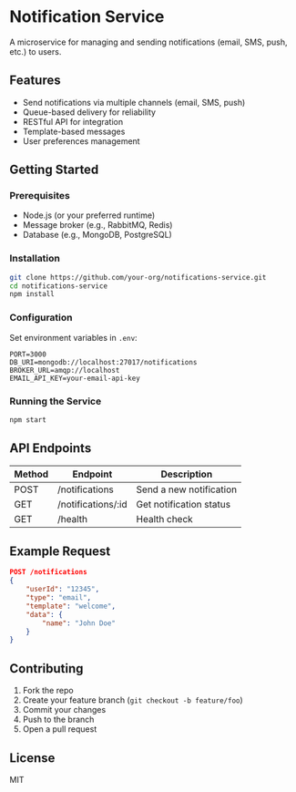# Notification Service

A microservice for managing and sending notifications (email, SMS, push, etc.) to users.

## Features

- Send notifications via multiple channels (email, SMS, push)
- Queue-based delivery for reliability
- RESTful API for integration
- Template-based messages
- User preferences management

## Getting Started

### Prerequisites

- Node.js (or your preferred runtime)
- Message broker (e.g., RabbitMQ, Redis)
- Database (e.g., MongoDB, PostgreSQL)

### Installation

```bash
git clone https://github.com/your-org/notifications-service.git
cd notifications-service
npm install
```

### Configuration

Set environment variables in `.env`:

```
PORT=3000
DB_URI=mongodb://localhost:27017/notifications
BROKER_URL=amqp://localhost
EMAIL_API_KEY=your-email-api-key
```

### Running the Service

```bash
npm start
```

## API Endpoints

| Method | Endpoint           | Description                |
|--------|--------------------|----------------------------|
| POST   | /notifications     | Send a new notification    |
| GET    | /notifications/:id | Get notification status    |
| GET    | /health            | Health check               |

## Example Request

```json
POST /notifications
{
    "userId": "12345",
    "type": "email",
    "template": "welcome",
    "data": {
        "name": "John Doe"
    }
}
```

## Contributing

1. Fork the repo
2. Create your feature branch (`git checkout -b feature/foo`)
3. Commit your changes
4. Push to the branch
5. Open a pull request

## License

MIT
